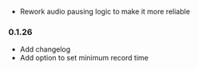 - Rework audio pausing logic to make it more reliable

### 0.1.26
- Add changelog
- Add option to set minimum record time

